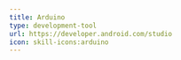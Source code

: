 ```yaml
---
title: Arduino
type: development-tool
url: https://developer.android.com/studio
icon: skill-icons:arduino
---
```

